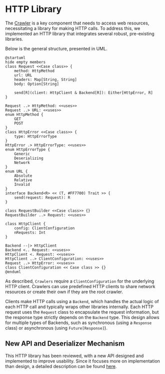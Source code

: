 # HTTP Library

The [Crawler](Crawler.md) is a key component that needs to access web resources, necessitating a library for making HTTP
calls. To address this, we implemented an HTTP library that integrates several robust, pre-existing libraries.

Below is the general structure, presented in UML.

```plantuml
@startuml
hide empty members
class Request <<Case class>> {
    method: HttpMethod
    url: URL
    headers: Map[String, String]
    body: Option[String]
    
    send[R](client: HttpClient & Backend[R]): Either[HttpError, R]
}

Request ..> HttpMethod: <<uses>>
Request ..> URL: <<uses>>
enum HttpMethod {
    GET
    POST
}
class HttpError <<Case class>> {
    type: HttpErrorType
}
HttpError .> HttpErrorType: <<uses>>
enum HttpErrorType {
    Generic
    Deserializing
    Network
}
enum URL {
    Absolute
    Relative
    Invalid
}
interface Backend<R> << (T, #FF7700) Trait >> {
    send(request: Request): R
}

class RequestBuilder <<Case class>> {}
RequestBuilder ..> Request: <<uses>>

class HttpClient {
    config: ClientConfiguration
    nRequests: Int
}

Backend --|> HttpClient
Backend <.. Request: <<uses>>
HttpClient <. Request: <<uses>>
HttpClient ..> ClientConfiguration: <<uses>>
Request ..> HttpError: <<uses>>
class ClientConfiguration << Case class >> {}
@enduml
```

As described, `Crawlers` require a `ClientConfiguration` for the underlying HTTP client. Crawlers can use predefined
HTTP clients to share network resources or create their own if they are the root crawler.

Clients make HTTP calls using a `Backend`, which handles the actual logic of each HTTP call and typically wraps other
libraries internally. Each HTTP request uses the `Request` class to encapsulate the request information, but the
response type strictly depends on the `Backend` type. This design allows for multiple types of Backends, such as
synchronous (using a `Response` class) or asynchronous (using `Future[Response]`).

## New API and Deserializer Mechanism

This HTTP library has been reviewed, with a new API designed and implemented to improve usability. Since it focuses more
on implementation than design, a detailed description can be found [here](Francesco-Magnani.topic#http-library-new-api).